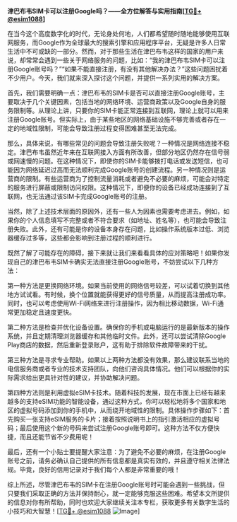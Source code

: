 **津巴布韦SIM卡可以注册Google吗？——全方位解答与实用指南[[TG💪+ @esim1088](https://t.me/s/esim1088)]**

在当今这个高度数字化的时代，无论身处何地，人们都希望随时随地能够使用互联网服务，而Google作为全球最大的搜索引擎和应用程序平台，无疑是许多人日常生活中不可或缺的一部分。然而，对于那些生活在津巴布韦这样的国家的用户来说，却常常会遇到一些关于网络服务的问题，比如：“我的津巴布韦SIM卡可以注册Google账号吗？”“如果不能直接注册，有没有其他解决办法？”这些问题困扰着不少用户。今天，我们就来深入探讨这个问题，并提供一系列实用的解决方案。

首先，我们需要明确一点：津巴布韦的SIM卡是否可以直接注册Google账号，主要取决于几个关键因素，包括当地的网络环境、运营商政策以及Google自身的服务限制等。从理论上讲，只要你的SIM卡能正常连接到互联网，理论上就可以用来注册Google账号。但实际上，由于某些地区的网络基础设施不够完善或者存在一定的地域性限制，可能会导致注册过程变得困难甚至无法完成。

那么，具体来说，有哪些常见的问题会导致注册失败呢？一种情况是网络连接不稳定。津巴布韦虽然近年来在互联网接入方面有所改善，但部分地区仍然存在信号弱或网速慢的问题。在这种情况下，即使你的SIM卡能够拨打电话或发送短信，也可能因为网络延迟过高而无法顺利完成Google账号的创建流程。另一种情况则是运营商的限制。有些运营商为了控制流量消耗或者避免不必要的麻烦，可能会对特定的服务进行屏蔽或限制访问权限。这种情况下，即便你的设备已经成功连接到了互联网，也无法通过该SIM卡完成Google账号的注册。

当然，除了上述技术层面的原因外，还有一些人为因素也需要考虑进去。例如，如果你的个人信息填写不完整或者不符合要求（如地址、姓名等），也可能会导致注册失败。此外，还有可能是你的设备本身存在问题，比如操作系统版本过低、浏览器缓存过多等，这些都会影响到注册过程的顺利进行。

既然了解了可能存在的障碍，接下来就让我们来看看具体的应对策略吧！如果你发现自己的津巴布韦SIM卡确实无法直接注册Google账号，不妨尝试以下几种方法：

第一种方法是更换网络环境。如果当前使用的网络信号较差，可以试着切换到其他地方试试看。有时候，换个位置就能获得更好的信号质量，从而提高注册成功率。同时，也可以考虑使用Wi-Fi网络来进行注册操作，因为相比移动数据，Wi-Fi通常更加稳定且速度更快。

第二种方法是检查并优化设备设置。确保你的手机或电脑运行的是最新版本的操作系统，并且定期清理浏览器缓存和其他临时文件。此外，还可以尝试清除Google Play商店的数据，然后重新登录账户，这有助于排除软件故障带来的干扰。

第三种方法是寻求专业帮助。如果以上两种方法都没有效果，那么建议联系当地的电信服务商或者专业的技术支持团队，向他们咨询具体情况。他们可以根据你的实际需求给出更具针对性的建议，并协助解决问题。

第四种方法则是利用虚拟eSIM卡技术。随着科技的发展，现在市面上已经有越来越多的支持eSIM功能的智能设备，通过这种方式，你可以轻松地将多个国家和地区的虚拟号码添加到你的手机中，从而绕开地域性的限制。具体操作步骤如下：首先购买一张支持eSIM服务的卡片；接着按照说明书上的指引激活相应的虚拟号码；最后使用这个新的号码来尝试注册Google账号即可。这种方法不仅方便快捷，而且还能节省不少费用呢！

最后，还有一个小贴士要提醒大家注意：为了避免不必要的麻烦，在注册Google账号之前，请务必确认自己提供的所有信息都是真实有效的，并且遵守相关法律法规。毕竟，良好的信用记录对于我们每个人都是非常重要的哦！

综上所述，尽管津巴布韦的SIM卡在注册Google账号时可能会遇到一些挑战，但只要我们采取正确的方法并保持耐心，就一定能够克服这些困难。希望本文所提供的信息对你有所帮助，同时也欢迎大家继续关注本专栏，获取更多有关数字生活的小技巧和大智慧！[[TG💪+ @esim1088](https://t.me/s/esim1088) ![Image](https://i.postimg.cc/4NQfJmqS/Snipaste-2025-05-13-00-14-12.png)]